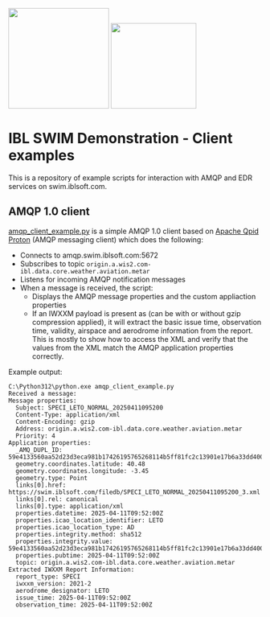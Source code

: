 <img width="200" src="https://swim.iblsoft.com/swimdemo/latest/SWIM-Weather-Public-Demonstration/attachments/ibl_logoslogan_new.png"/> <img width="170" src="https://swim.iblsoft.com/swimdemo/latest/SWIM-Weather-Public-Demonstration/attachments/ibl_logo_swimweather.png"/>

# IBL SWIM Demonstration - Client examples
This is a repository of example scripts for interaction with AMQP and EDR services on swim.iblsoft.com.

## AMQP 1.0 client

[amqp_client_example.py](https://github.com/iblsoft/swimdemo/blob/main/amqp_client_example.py) is a simple AMQP 1.0 client based on [Apache Qpid Proton](https://github.com/apache/qpid-proton) (AMQP messaging client) which does the following:
- Connects to amqp.swim.iblsoft.com:5672
- Subscribes to topic `origin.a.wis2.com-ibl.data.core.weather.aviation.metar`
- Listens for incoming AMQP notification messages
- When a message is received, the script:
  - Displays the AMQP message properties and the custom appliaction properties
  - If an IWXXM payload is present as (can be with or without gzip compression applied), it will extract the basic issue time, observation time, validity, airspace and aerodrome information from the report. This is mostly to show how to access the XML and verify that the values from the XML match the AMQP application properties correctly.
 
Example output:
```
C:\Python312\python.exe amqp_client_example.py
Received a message:
Message properties:
  Subject: SPECI_LETO_NORMAL_20250411095200
  Content-Type: application/xml
  Content-Encoding: gzip
  Address: origin.a.wis2.com-ibl.data.core.weather.aviation.metar
  Priority: 4
Application properties:
  _AMQ_DUPL_ID: 59e4133560aa52d23d3eca981b17426195765268114b5ff81fc2c13901e17b6a33dd4001ad87637098ed7709d71d9bf346e5f4df90e14c5edad7faea8afa92da
  geometry.coordinates.latitude: 40.48
  geometry.coordinates.longitude: -3.45
  geometry.type: Point
  links[0].href: https://swim.iblsoft.com/filedb/SPECI_LETO_NORMAL_20250411095200_3.xml
  links[0].rel: canonical
  links[0].type: application/xml
  properties.datetime: 2025-04-11T09:52:00Z
  properties.icao_location_identifier: LETO
  properties.icao_location_type: AD
  properties.integrity.method: sha512
  properties.integrity.value: 59e4133560aa52d23d3eca981b17426195765268114b5ff81fc2c13901e17b6a33dd4001ad87637098ed7709d71d9bf346e5f4df90e14c5edad7faea8afa92da
  properties.pubtime: 2025-04-11T09:52:00Z
  topic: origin.a.wis2.com-ibl.data.core.weather.aviation.metar
Extracted IWXXM Report Information:
  report_type: SPECI
  iwxxm_version: 2021-2
  aerodrome_designator: LETO
  issue_time: 2025-04-11T09:52:00Z
  observation_time: 2025-04-11T09:52:00Z
```
